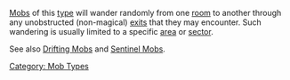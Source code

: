 [Mobs](:Category:_Mobs "wikilink") of this
[type](:Category:_Mob_Types "wikilink") will wander randomly from one
[room](:Category:_Rooms "wikilink") to another through any unobstructed
(non-magical) [exits](:Category:_Room_Exits "wikilink") that they may
encounter. Such wandering is usually limited to a specific
[area](:Category:_Areas "wikilink") or [sector](Sectors "wikilink").

See also [Drifting Mobs](Drifting_Mobs "wikilink") and [Sentinel
Mobs](Sentinel_Mobs "wikilink").

[Category: Mob Types](Category:_Mob_Types "wikilink")
